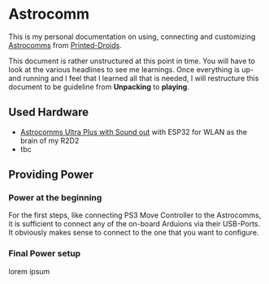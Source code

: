 # Astrocomm
This is my personal documentation on using, connecting and customizing [Astrocomms](https://www.printed-droid.com/kb/astrocomms/) from [Printed-Droids](https://www.printed-droid.com/).

This document is rather unstructured at this point in time. You will have to look at the various headlines to see me learnings. Once everything is up-and running and I feel that I learned all that is needed, I will restructure this document to be guideline from **Unpacking** to **playing**.


## Used Hardware
* [Astrocomms Ultra Plus with Sound out](https://shop.printed-droid.com/produkt/astrocomms-ultra-plus-with-sound-out/) with ESP32 for WLAN as the brain of my R2D2
* tbc

## Providing Power
### Power at the beginning
For the first steps, like connecting PS3 Move Controller to the Astrocomms, it is sufficient to connect any of the on-board Arduions via their USB-Ports. It obviously makes sense to connect to the one that you want to configure.

### Final Power setup
lorem ipsum